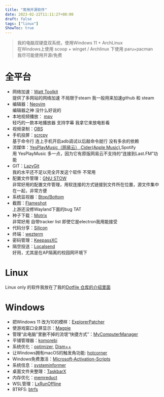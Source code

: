 ```yaml
---
title: "常用开源软件"
date: 2023-02-22T11:11:27+08:00
draft: false
tags: ["linux"]
ShowToc: true
---
```


> 我的电脑双硬盘双系统，使用Windows 11 + ArchLinux  
> 在Windows上使用 scoop + winget / Archlinux 下使用 paru+pacman  
> 我尽可能使用开源/免费

# 全平台

- 网络加速：[Watt Toolkit](https://steampp.net/)  
  提供了多网站的网络加速 不局限于steam 我一般用来加速github 和 steam
- 编辑器：[Neovim](https://neovim.io/)  
  编辑器之神 没什么好说的
- 本地视频播放： [mpv](https://mpv.io/)  
  轻巧的一款本地播放器 支持字幕 我拿它来放电影看
- 视频录制：[OBS](https://obsproject.com/)
- 手机投屏：[scrcpy](https://github.com/Genymobile/scrcpy)  
  基于命令行 连上手机开启adb调试以后敲命令就行 没有多余的依赖
- 流媒体：[YesPlayMusic（网易云）](https://github.com/qier222/YesPlayMusic),[Cider(Apple Music)](https://cider.sh/),Spotify  
  用 YesPlayMusic 多一点，因为它有原版网易云不支持的“连接到Last.FM”功能
- GIT：[LazyGit](https://github.com/jesseduffield/lazygit)  
  我的水平还不足以完全开发这个软件 不常用
- 配置文件管理：[GNU STOW](https://www.gnu.org/software/stow/)  
  非常好用的配置文件管理，用软连接的方式链接到文件所在位置，源文件集中在一起，非常方便
- 系统监视器：[Btop/Bottom](https://github.com/aristocratos/btop)
- 截图：[Flameshot](https://flameshot.org/)  
  上游还没修Wayland下面的bug TAT
- 种子下载：[Motrix](https://motrix.app/)  
  非常好用 自带tracker list 即使它是electron我用能接受
- 代码分享：[Silicon](https://github.com/Aloxaf/silicon)
- 终端：[wezterm](https://wezfurlong.org/)
- 密码管理：[KeepassXC](https://keepassxc.org/)
- 隔空投送：[Localsend](https://github.com/localsend/localsend)  
  好用，尤其是在AP隔离的校园网环境下

# Linux

Linux only 的软件我放在了我的[Dotfile 仓库的介绍里面](https://github.com/hydroakri/dotfiles)

# Windows

- 把Windows 11 改为10的模样：[ExplorerPatcher](https://github.com/valinet/ExplorerPatcher)
- 使游戏窗口全屏显示：[Magpie](https://github.com/Blinue/Magpie)
- 管理“此电脑”里删不掉的流氓“快捷方式”：[MyComputerManager](https://github.com/1357310795/MyComputerManager)
- 平铺管理器：[komorebi](https://github.com/LGUG2Z/komorebi)
- 系统优化：[optimizer](https://github.com/hellzerg/optimizer), [Dism++](https://github.com/Chuyu-Team/Dism-Multi-language)
- 让Windows拥有macOS的触发角功能: [hotcorner](https://github.com/misterchaos/hotcorner)
- Windows免费激活：[Microsoft-Activation-Scripts](https://github.com/massgravel/Microsoft-Activation-Scripts)
- 系统信息：[systeminformer](https://github.com/winsiderss/systeminformer)
- 桌面文件夹整理：[TaskbarX](https://github.com/ChrisAnd1998/TaskbarX)
- 内存优化：[memreduct](https://github.com/henrypp/memreduct)
- WSL管理：[LxRunOffline](https://github.com/DDoSolitary/LxRunOffline)
- BTRFS: [btrfs](https://github.com/maharmstone/btrfs)
